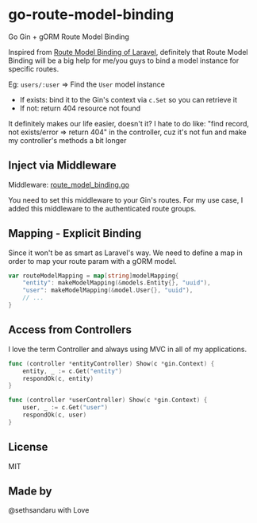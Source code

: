 # go-route-model-binding

Go Gin + gORM Route Model Binding

Inspired from [Route Model Binding of Laravel](https://laravel.com/docs/9.x/routing#route-model-binding), definitely that Route Model Binding will be a big help for me/you guys to bind a model instance for specific routes.

Eg: `users/:user` => Find the `User` model instance

- If exists: bind it to the Gin's context via `c.Set` so you can retrieve it 
- If not: return 404 resource not found

It definitely makes our life easier, doesn't it? I hate to do like: "find record, not exists/error => return 404" in the controller, cuz it's not fun and make my controller's methods a bit longer

## Inject via Middleware

Middleware: [route_model_binding.go](#)

You need to set this middleware to your Gin's routes. For my use case, I added this middleware to the authenticated route groups.

## Mapping - Explicit Binding

Since it won't be as smart as Laravel's way. We need to define a map in order to map your route param with a gORM model.

```go
var routeModelMapping = map[string]modelMapping{
	"entity": makeModelMapping(&models.Entity{}, "uuid"),
	"user": makeModelMapping(&model.User{}, "uuid"),
	// ...
}
```

## Access from Controllers

I love the term Controller and always using MVC in all of my applications.

```go
func (controller *entityController) Show(c *gin.Context) {
	entity, _ := c.Get("entity")
	respondOk(c, entity)
}
```

```go
func (controller *userController) Show(c *gin.Context) {
	user, _ := c.Get("user")
	respondOk(c, user)
}
```

## License
MIT

## Made by
@sethsandaru with Love
